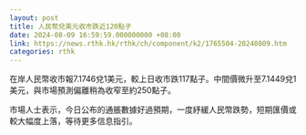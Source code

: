 ```yaml
---
layout: post
title: 人民幣兌美元收市跌近120點子
date: 2024-08-09 16:59:59.000000000 +08:00
link: https://news.rthk.hk/rthk/ch/component/k2/1765504-20240809.htm
categories: rthk
---
```


在岸人民幣收市報7.1746兌1美元，較上日收市跌117點子。中間價微升至7.1449兌1美元，與市場預測偏離稍為收窄至約250點子。

市場人士表示，今日公布的通脹數據好過預期，一度紓緩人民幣跌勢，短期匯價或較大幅度上落，等待更多信息指引。
